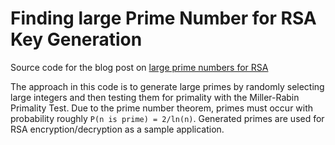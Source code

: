 # Finding large Prime Number for RSA Key Generation

Source code for the blog post on [large prime numbers for RSA](http://incolumitas.com/2018/08/12/finding-large-prime-numbers-and-rsa/#finding-large-prime-numbers-and-rsa)

The approach in this code is to generate large primes by randomly selecting large integers and then testing them for primality with the Miller-Rabin Primality Test. Due to the prime number theorem, primes must occur with probability roughly `P(n is prime) = 2/ln(n)`. Generated primes are used for RSA encryption/decryption as a sample application.

